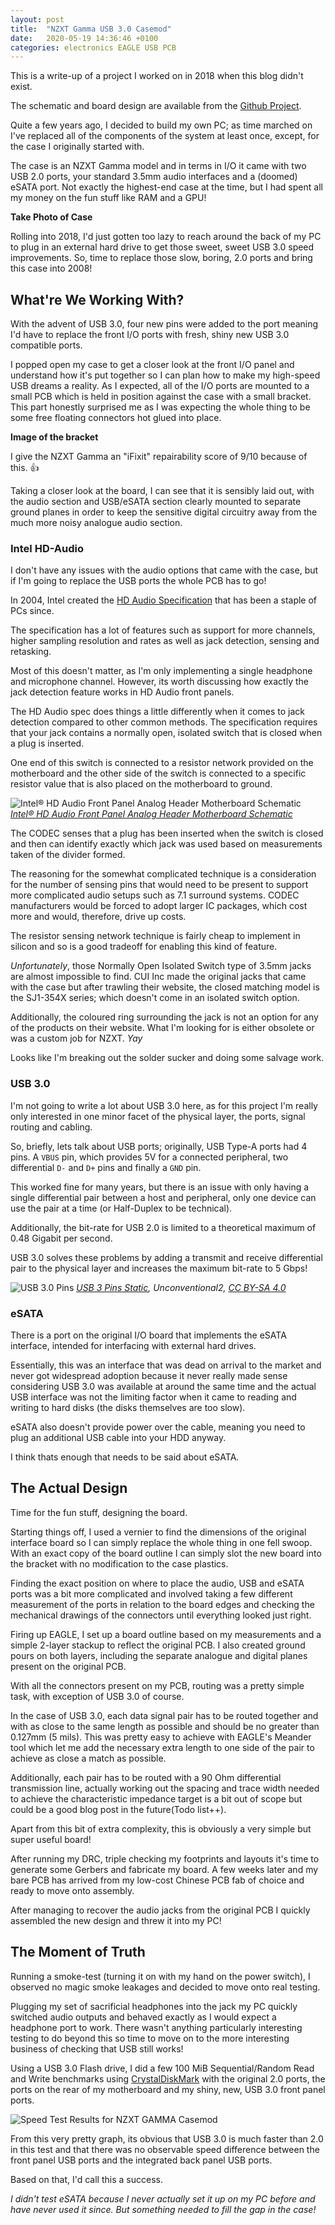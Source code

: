 ```yaml
---
layout: post
title:  "NZXT Gamma USB 3.0 Casemod"
date:   2020-05-19 14:36:46 +0100
categories: electronics EAGLE USB PCB
---
```

This is a write-up of a project I worked on in 2018 when this blog didn't exist.

The schematic and board design are available from the [Github Project](
https://github.com/bartlettD/nzxt-gamma-usb3).

Quite a few years ago, I decided to build my own PC; as time marched on I've 
replaced all of the components of the system at least once, except, for the case
I originally started with.

The case is an NZXT Gamma model and in terms in I/O it came with two USB 2.0 
ports, your standard 3.5mm audio interfaces and a (doomed) eSATA port. Not 
exactly the highest-end case at the time, but I had spent all my money on the 
fun stuff like RAM and a GPU!

**Take Photo of Case**

Rolling into 2018, I'd just gotten too lazy to reach around the back of my PC to
plug in an external hard drive to get those sweet, sweet USB 3.0 speed 
improvements. So, time to replace those slow, boring, 2.0 ports and bring this 
 case into 2008!

## What're We Working With?

With the advent of USB 3.0, four new pins were added to the port meaning I'd 
have to replace the front I/O ports with fresh, shiny new USB 3.0 compatible 
ports.

I popped open my case to get a closer look at the front I/O panel and understand 
how it's put together so I can plan how to make my high-speed USB dreams a 
reality. As I expected, all of the I/O ports are mounted to a small PCB which is 
held in position against the case with a small bracket. This part honestly 
surprised me as I was expecting the whole thing to be some free 
floating connectors hot glued into place.

**Image of the bracket**

I give the NZXT Gamma an "iFixit" repairability score of 9/10 because of this. 👍

Taking a closer look at the board, I can see that it is sensibly laid out, with 
the audio section and USB/eSATA section clearly mounted to separate ground 
planes in order to keep the sensitive digital circuitry away from the much more 
noisy analogue audio section.

### Intel HD-Audio

I don't have any issues with the audio options that came with the case, but if 
I'm going to replace the USB ports the whole PCB has to go!

In 2004, Intel created the [HD Audio Specification](
https://en.wikipedia.org/wiki/Intel_High_Definition_Audio) that has been a 
staple of PCs since.

The specification has a lot of features such as support for more channels, 
higher sampling resolution and rates as well as jack detection, sensing and 
retasking.

Most of this doesn't matter, as I'm only implementing a single headphone and 
microphone channel. However, its worth discussing how exactly the jack 
detection feature works in HD Audio front panels.

The HD Audio spec does things a little differently when it comes to jack 
detection compared to other common methods. The specification requires that 
your jack contains a normally open, isolated switch that is closed when a plug 
is inserted.

One end of this switch is connected to a resistor network provided on the 
motherboard and the other side of the switch is connected to a specific 
resistor value that is also placed on the motherboard to ground.

![Intel® HD Audio Front Panel Analog Header Motherboard Schematic](/assets/gamma_casemod/Intel_Jack_Detect.png)
[*Intel® HD Audio Front Panel Analog Header Motherboard Schematic*](http://www.formfactors.org/developer%5Cspecs%5CA2928604.pdf)

The CODEC senses that a plug has been inserted when the switch is closed and 
then can identify exactly which jack was used based on measurements taken of the
divider formed.

The reasoning for the somewhat complicated technique is a consideration for the
number of sensing pins that would need to be present to support more complicated
audio setups such as 7.1 surround systems. CODEC manufacturers would be forced 
to adopt larger IC packages, which cost more and would, therefore, drive up 
costs.

The resistor sensing network technique is fairly cheap to implement in silicon 
and so is a good tradeoff for enabling this kind of feature.

*Unfortunately*, those Normally Open Isolated Switch type of 3.5mm jacks are 
almost impossible to find. CUI Inc made the original jacks that came with the 
case but after trawling their website, the closed matching model is the SJ1-354X
series; which doesn't come in an isolated switch option.

Additionally, the coloured ring surrounding the jack is not an option for any of
the products on their website. What I'm looking for is either obsolete or was a 
custom job for NZXT. *Yay*

Looks like I'm breaking out the solder sucker and doing some salvage work.

### USB 3.0

I'm not going to write a lot about USB 3.0 here, as for this project I'm really
only interested in one minor facet of the physical layer, the ports, signal
routing and cabling.

So, briefly, lets talk about USB ports; originally, USB Type-A ports had 4 pins.
A `VBUS` pin, which provides 5V for a connected peripheral, two differential `D-`
and `D+` pins and finally a `GND` pin.

This worked fine for many years, but there is an issue with only having a single
differential pair between a host and peripheral, only one device can use the pair
at a time (or Half-Duplex to be technical).

Additionally, the bit-rate for USB 2.0 is limited to a theoretical maximum of
0.48 Gigabit per second.

USB 3.0 solves these problems by adding a transmit and receive differential pair
to the physical layer and increases the maximum bit-rate to 5 Gbps!

![USB 3.0 Pins](/assets/gamma_casemod/USB_3_Pins.jpg)
*[USB 3 Pins Static](https://commons.wikimedia.org/wiki/File:USB_3_Pins_static.jpg), Unconventional2, [CC BY-SA 4.0](https://creativecommons.org/licenses/by-sa/4.0/legalcode)*

### eSATA

There is a port on the original I/O board that implements the eSATA interface,
intended for interfacing with external hard drives.

Essentially, this was an interface that was dead on arrival to the market and
never got widespread adoption because it never really made sense considering
USB 3.0 was available at around the same time and the actual USB interface was
not the limiting factor when it came to reading and writing to hard disks (the
disks themselves are too slow).

eSATA also doesn't provide power over the cable, meaning you need to plug an
additional USB cable into your HDD anyway.

I think thats enough that needs to be said about eSATA.

## The Actual Design

Time for the fun stuff, designing the board.

Starting things off, I used a vernier to find the dimensions of the original 
interface board so I can simply replace the whole thing in one fell swoop. With
an exact copy of the board outline I can simply slot the new board into the
bracket with no modification to the case plastics.

Finding the exact position on where to place the audio, USB and eSATA ports was 
a bit more complicated and involved taking a few different measurement of the 
ports in relation to the board edges and checking the mechanical drawings of the
connectors until everything looked just right.

Firing up EAGLE, I set up a board outline based on my measurements and a simple 
2-layer stackup to reflect the original PCB. I also created ground pours on both
layers, including the separate analogue and digital planes present on the original
PCB.

With all the connectors present on my PCB, routing was a pretty simple task,
with exception of USB 3.0 of course.

In the case of USB 3.0, each data signal pair has to be routed together and 
with as close to the same length as possible and should be no greater than 0.127mm (5 mils).
This was pretty easy to achieve with EAGLE's Meander tool which let me add the 
necessary extra length to one side of the pair to achieve as close a match as possible.

Additionally, each pair has to be routed with a 90 Ohm differential transmission
line, actually working out the spacing and trace width needed to achieve the 
characteristic impedance target is a bit out of scope but could be a good blog 
post in the future(Todo list++).

Apart from this bit of extra complexity, this is obviously a very simple but
super useful board!

After running my DRC, triple checking my footprints and layouts it's time to 
generate some Gerbers and fabricate my board. A few weeks later and my bare PCB 
has arrived from my low-cost Chinese PCB fab of choice and ready to move onto 
assembly.

After managing to recover the audio jacks from the original PCB I quickly 
assembled the new design and threw it into my PC!

## The Moment of Truth

Running a smoke-test (turning it on with my hand on the power switch), I observed 
no magic smoke leakages and decided to move onto real testing.

Plugging my set of sacrificial headphones into the jack my PC quickly switched 
audio outputs and behaved exactly as I would expect a headphone port to work. 
There wasn't anything particularly interesting testing to do beyond this so 
time to move on to the more interesting business of checking that USB still 
works!

Using a USB 3.0 Flash drive, I did a few 100 MiB Sequential/Random Read and 
Write benchmarks using [CrystalDiskMark](
https://crystalmark.info/en/software/crystaldiskmark/) with the original 2.0 
ports, the ports on the rear of my motherboard and my shiny, new, USB 3.0 front
panel ports.

![Speed Test Results for NZXT GAMMA Casemod](https://docs.google.com/spreadsheets/d/e/2PACX-1vSBOdGg8w3AoiV5e519aPuTeUsXt7cbHnaG9BHveeQes3GPDt3eObu8IhEk3lxy2IHo7Q17O4EWyLWU/pubchart?oid=1971193007&format=image)

From this very pretty graph, its obvious that USB 3.0 is much faster than 2.0 
in this test and that there was no observable speed difference between the front
panel USB ports and the integrated back panel USB ports.

Based on that, I'd call this a success.

*I didn't test eSATA because I never actually set it up on my PC before and have
never used it since. But something needed to fill the gap in the case!*


